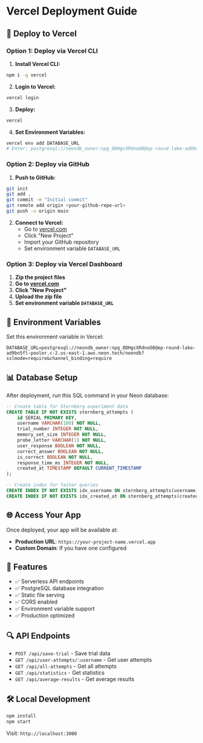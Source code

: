 # Vercel Deployment Guide

## 🚀 Deploy to Vercel

### Option 1: Deploy via Vercel CLI

1. **Install Vercel CLI:**
```bash
npm i -g vercel
```

2. **Login to Vercel:**
```bash
vercel login
```

3. **Deploy:**
```bash
vercel
```

4. **Set Environment Variables:**
```bash
vercel env add DATABASE_URL
# Enter: postgresql://neondb_owner:npg_0DHgcXRdnoO8@ep-round-lake-ad9bn5fl-pooler.c-2.us-east-1.aws.neon.tech/neondb?sslmode=require&channel_binding=require
```

### Option 2: Deploy via GitHub

1. **Push to GitHub:**
```bash
git init
git add .
git commit -m "Initial commit"
git remote add origin <your-github-repo-url>
git push -u origin main
```

2. **Connect to Vercel:**
   - Go to [vercel.com](https://vercel.com)
   - Click "New Project"
   - Import your GitHub repository
   - Set environment variable `DATABASE_URL`

### Option 3: Deploy via Vercel Dashboard

1. **Zip the project files**
2. **Go to [vercel.com](https://vercel.com)**
3. **Click "New Project"**
4. **Upload the zip file**
5. **Set environment variable `DATABASE_URL`**

## 🔧 Environment Variables

Set this environment variable in Vercel:

```
DATABASE_URL=postgresql://neondb_owner:npg_0DHgcXRdnoO8@ep-round-lake-ad9bn5fl-pooler.c-2.us-east-1.aws.neon.tech/neondb?sslmode=require&channel_binding=require
```

## 📊 Database Setup

After deployment, run this SQL command in your Neon database:

```sql
-- Create table for Sternberg experiment data
CREATE TABLE IF NOT EXISTS sternberg_attempts (
    id SERIAL PRIMARY KEY,
    username VARCHAR(100) NOT NULL,
    trial_number INTEGER NOT NULL,
    memory_set_size INTEGER NOT NULL,
    probe_letter VARCHAR(1) NOT NULL,
    user_response BOOLEAN NOT NULL,
    correct_answer BOOLEAN NOT NULL,
    is_correct BOOLEAN NOT NULL,
    response_time_ms INTEGER NOT NULL,
    created_at TIMESTAMP DEFAULT CURRENT_TIMESTAMP
);

-- Create index for faster queries
CREATE INDEX IF NOT EXISTS idx_username ON sternberg_attempts(username);
CREATE INDEX IF NOT EXISTS idx_created_at ON sternberg_attempts(created_at);
```

## 🌐 Access Your App

Once deployed, your app will be available at:
- **Production URL**: `https://your-project-name.vercel.app`
- **Custom Domain**: If you have one configured

## 📝 Features

- ✅ Serverless API endpoints
- ✅ PostgreSQL database integration
- ✅ Static file serving
- ✅ CORS enabled
- ✅ Environment variable support
- ✅ Production optimized

## 🔍 API Endpoints

- `POST /api/save-trial` - Save trial data
- `GET /api/user-attempts/:username` - Get user attempts
- `GET /api/all-attempts` - Get all attempts
- `GET /api/statistics` - Get statistics
- `GET /api/average-results` - Get average results

## 🛠️ Local Development

```bash
npm install
npm start
```

Visit: `http://localhost:3000`

